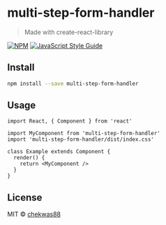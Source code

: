 # multi-step-form-handler

> Made with create-react-library

[![NPM](https://img.shields.io/npm/v/multi-step-form-handler.svg)](https://www.npmjs.com/package/multi-step-form-handler) [![JavaScript Style Guide](https://img.shields.io/badge/code_style-standard-brightgreen.svg)](https://standardjs.com)

## Install

```bash
npm install --save multi-step-form-handler
```

## Usage

```tsx
import React, { Component } from 'react'

import MyComponent from 'multi-step-form-handler'
import 'multi-step-form-handler/dist/index.css'

class Example extends Component {
  render() {
    return <MyComponent />
  }
}
```

## License

MIT © [chekwas88](https://github.com/chekwas88)
